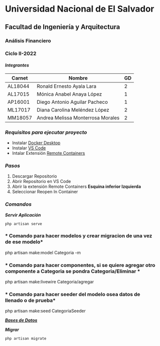 # __Universidad Nacional de El Salvador__
## Facultad de Ingeniería y Arquitectura
### Análisis Financiero
### Ciclo II-2022


#### *__Integrantes__*
| __Carnet__ | __Nombre__ |__GD__|
| ---------- | ------------------------ | ----------- |
| AL18044 | Ronald Ernesto Ayala Lara | 2 |
| AL17015 | Mónica Anabel Anaya López | 1 |
| AP16001 | Diego Antonio Aguilar Pacheco | 1 |
| ML17017 | Diana Carolina Meléndez López | 2 |
| MM18057 | Andrea Melissa Monterrosa Morales | 2 |


### *__Requisitos para ejecutar proyecto__*
- Instalar [Docker Desktop](https://docs.docker.com/desktop/install/windows-install/)
- Instalar [VS Code](https://code.visualstudio.com/download)
- Intalar Extensión [Remote Containers](https://marketplace.visualstudio.com/items?itemName=ms-vscode-remote.remote-containers)


### *__Pasos__*
1. Descargar Repositorio
2. Abrir Repositorio en VS Code
3. Abrir la extensión Remote Containers __Esquina inferior Izquierda__
4. Seleccionar Reopen In Container


### *__Comandos__*
*__Servir Aplicación__*
```
php artisan serve

```
### * Comando para hacer modelos y crear migracion de una vez de ese modelo*
php artisan make:model Categoria -m

### * Comando para hacer componentes, si se quiere agregar otro componente a Categoria se pondra Categoria/Eliminar *
php artisan make:livewire Categoria/agregar

### * Comando para hacer seeder del modelo osea datos de llenado o de prueba*
php artisan make:seed CategoriaSeeder


[*__Bases de Datos__*](https://laravel.com/docs/9.x/database)

*__Migrar__*
```
php artisan migrate
```